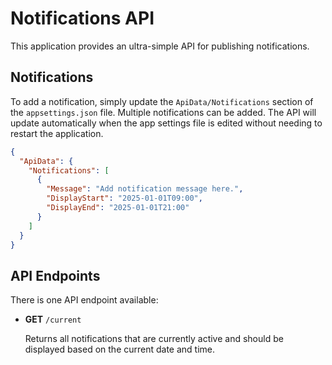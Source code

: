 # Notifications API

This application provides an ultra-simple API for publishing notifications.

## Notifications

To add a notification, simply update the `ApiData/Notifications` section of the `appsettings.json` file. Multiple
notifications can be added. The API will update automatically when the app settings file is edited without needing to restart
the application.

```json
{
  "ApiData": {
    "Notifications": [
      {
        "Message": "Add notification message here.",
        "DisplayStart": "2025-01-01T09:00",
        "DisplayEnd": "2025-01-01T21:00"
      }
    ]
  }
}
```

## API Endpoints

There is one API endpoint available:

* **GET** `/current`

  Returns all notifications that are currently active and should be displayed based on the current date and time.
